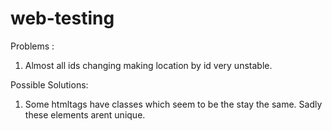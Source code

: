 # web-testing
Problems : 
<ol>
<li>Almost all ids changing making location by id very unstable.</li>
</ol>

Possible Solutions:
<ol>
<li>Some htmltags have classes which seem to be the stay the same. Sadly these elements arent unique.</li>
</ol>